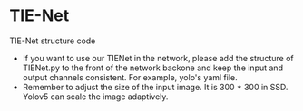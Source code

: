 # TIE-Net
TIE-Net structure code
* If you want to use our TIENet in the network, please add the structure of TIENet.py to the front of the network backone and keep the input and output channels consistent. For example, yolo's yaml file.
* Remember to adjust the size of the input image. It is 300 * 300 in SSD. Yolov5 can scale the image adaptively.
